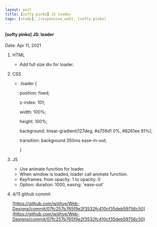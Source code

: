 ```yaml
---
layout: post
title: [softy-pinko] JS loader
tags: [study], [responsive_web], [softy-pinko]
---
```


#### [softy pinko] JS: loader

Date: Apr 11, 2021

1. HTML

   - Add full size div for loader.

2. CSS

   - .loader {

     position: fixed;

     z-index: 101;

     width: 100%;

     height: 100%;

     background: linear-gradient(127deg, #a759d1 0%, #8261ee 91%);

     transition: background 350ms ease-in-out;

     }

3. JS

   - Use animate function for loader.
   - When window is loaded, loader call animate function.
   - Keyframes: from opacity: 1 to opacity: 0
   - Option: duration: 1000, easing: 'ease-out'

4. 4/11 github commit

   [https://github.com/wijihye/Web-Designs/commit/07fc257b765f9e2f3532fc410cf35deb59756c50](https://github.com/wijihye/Web-Designs/commit/07fc257b765f9e2f3532fc410cf35deb59756c50)
